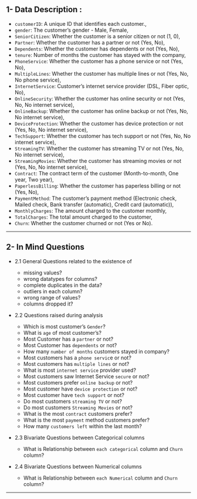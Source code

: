## 1- Data Description :
- `customerID`: A unique ID that identifies each customer.,
- `gender`: The customer’s gender - Male, Female,
- `SeniorCitizen`: Whether the customer is a senior citizen or not (1, 0),
- `Partner`: Whether the customer has a partner or not (Yes, No),
- `Dependents`: Whether the customer has dependents or not (Yes, No),
- `tenure`: Number of months the customer has stayed with the company,
- `PhoneService`: Whether the customer has a phone service or not (Yes, No),
- `MultipleLines`: Whether the customer has multiple lines or not (Yes, No, No phone service),
- `InternetService`: Customer’s internet service provider (DSL, Fiber optic, No),
- `OnlineSecurity`: Whether the customer has online security or not (Yes, No, No internet service),
- `OnlineBackup`: Whether the customer has online backup or not (Yes, No, No internet service),
- `DeviceProtection`: Whether the customer has device protection or not (Yes, No, No internet service),
- `TechSupport`: Whether the customer has tech support or not (Yes, No, No internet service),
- `StreamingTV`: Whether the customer has streaming TV or not (Yes, No, No internet service),
- `StreamingMovies`: Whether the customer has streaming movies or not (Yes, No, No internet service),
- `Contract`: The contract term of the customer (Month-to-month, One year, Two year),
- `PaperlessBilling`: Whether the customer has paperless billing or not (Yes, No),
- `PaymentMethod`: The customer’s payment method (Electronic check, Mailed check, Bank transfer (automatic), Credit card (automatic)),
- `MonthlyCharges`: The amount charged to the customer monthly,
- `TotalCharges`: The total amount charged to the customer,
- `Churn`: Whether the customer churned or not (Yes or No).
_______________________________________________________________________________________
## 2- In Mind Questions
- 2.1 General Questions related to the existence of
  - missing values?
  - wrong datatypes for columns?
  - complete duplicates in the data?
  - outliers in each column?
  - wrong range of values?
  - columns dropped it?

- 2.2 Questions raised during analysis
  - Which is most customer’s `Gender`?
  - What is `age` of most customer’s?
  - Most Customer has a `partner` or not?
  - Most Customer has `dependents` or not?
  - How many `number of months` customers stayed in company?
  - Most customers has a `phone servic`e or not?
  - Most customers has `multiple lines` or not?
  - What is most `internet service` provider used?
  - Most customers saw Internet Service `secure` or not?
  - Most customers prefer `online backup` or not?
  - Most customer have `device protection` or not?
  - Most customer have `tech support` or not?
  - Do most customers `streaming TV` or not?
  - Do most customers `Streaming Movies` or not?
  - What is the most `contract` customers prefer?
  - What is the most `payment` method customers prefer?
  - How many `customers left` within the last month?

 - 2.3 Bivariate Questions between Categorical columns
   - What is Relationship between `each categorical` column and `Churn` column?

- 2.4 Bivariate Questions between Numerical columns
  -  What is Relationship between `each Numerical` column and `Churn` column?
_______________________________________________________________________________________
